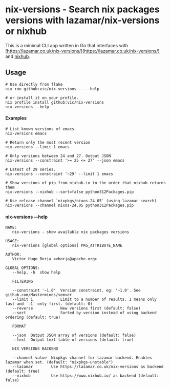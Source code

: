 # nix-versions - Search nix packages versions with lazamar/nix-versions or nixhub

This is a minimal CLI app written in Go that interfaces with [https://lazamar.co.uk/nix-versions/](https://lazamar.co.uk/nix-versions/) and [nixhub](https://nixhub.io).

## Usage

```
# Use directly from flake
nix run github:vic/nix-versions -- --help

# or install it on your profile.
nix profile install github:vic/nix-versions
nix-versions --help
```

#### Examples

```
# List known versions of emacs
nix-versions emacs 

# Return only the most recent version
nix-versions --limit 1 emacs

# Only versions between 24 and 27. Output JSON
nix-versions --constraint '>= 25 <= 27' --json emacs

# Latest of 29 series.
nix-versions --constraint '~29' --limit 1 emacs

# Show versions of pip from nixhub.io in the order that nixhub returns them
nix-versions --nixhub --sort=false python312Packages.pip

# Use release channel `nixpkgs/nixos-24.05` (using lazamar search)
nix-versions --channel nixos-24.05 python312Packages.pip
```

#### nix-versions --help

```
NAME:
   nix-versions - show available nix packages versions

USAGE:
   nix-versions [global options] PKG_ATTRIBUTE_NAME

AUTHOR:
   Victor Hugo Borja <vborja@apache.org>

GLOBAL OPTIONS:
   --help, -h  show help

   FILTERING

   --constraint '~1.0'  Version constraint. eg: '~1.0'. See github.com/Masterminds/semver
   --limit 1            Limit to a number of results. 1 means only last and `-1` only first. (default: 0)
   --reverse            New versions first (default: false)
   --sort               Sorted by version instead of using backend ordering (default: true)

   FORMAT

   --json  Output JSON array of versions (default: false)
   --text  Output text table of versions (default: true)

   NIX VERSIONS BACKEND

   --channel value  Nixpkgs channel for lazamar backend. Enables lazamar when set. (default: "nixpkgs-unstable")
   --lazamar        Use https://lazamar.co.uk/nix-versions as backend (default: true)
   --nixhub         Use https://www.nixhub.io/ as backend (default: false)
```
